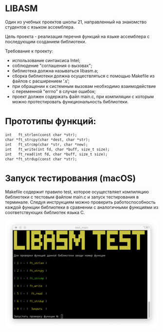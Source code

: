 # LIBASM

Один из учебных проектов школы 21, направленный на знакомство студентов с языком ассемблера.

Цель проекта - реализация перечня функций на языке ассемблера с последующим созданием библиотеки.

Требование к проекту:
  - использование синтаксиса Intel;
  - соблюдение "соглашения о вызовах";
  - библиотека должна называться libasm.a;
  - сборка библиотеки должна осуществляться с помощью Makefile из файлов с расширением ’.s’;
  - при обращении к системным вызовам необходимо взаимодействие с переменной "errno" в случае ошибок;
  - проект должен содержать файл main.c, при компиляции с которым можно протестировать функциональность библиотеки.
  
# Прототипы функций:
    int   ft_strlen(const char *str);
    char *ft_strcpy(char *dest, char *str);
    int   ft_strcmp(char *str, char *new);
    int   ft_write(int fd, char *buff, size_t size);
    int   ft_read(int fd, char *buff, size_t size);
    char *ft_strdup(const char *str);

# Запуск тестирования (macOS)
Makefile содержит правило test, которое осуществляет компиляцию библиотеки с тестовым файлом main.c и запуск тестирования в терминале. Следуя инструкциям можно проверить работоспособность каждой функции библиотеки в сравнении с аналогичными функциями из соответствующих библиотек языка С.
     
![alt text](libasm_test.png "Описание будет тут")
